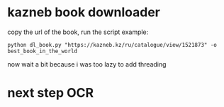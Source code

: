 # kazneb book downloader
copy the url of the book, run the script
example:

```
python dl_book.py "https://kazneb.kz/ru/catalogue/view/1521873" -o best_book_in_the_world
```

now wait a bit because i was too lazy to add threading

# next step OCR